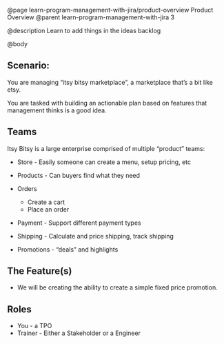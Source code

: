 @page learn-program-management-with-jira/product-overview Product Overview
@parent learn-program-management-with-jira 3

@description Learn to add things in the ideas backlog

@body

## Scenario:

You are managing “itsy bitsy marketplace”, a marketplace that’s a bit like etsy.

You are tasked with building an actionable plan based on
features that management thinks is a good idea.


## Teams

Itsy Bitsy is a large enterprise comprised of multiple “product” teams:

- Store - Easily someone can create a menu, setup pricing, etc

- Products - Can buyers find what they need

- Orders
  - Create a cart
  - Place an order

- Payment - Support different payment types

- Shipping - Calculate and price shipping, track shipping

- Promotions - “deals” and highlights



## The Feature(s)

- We will be creating the ability to create a simple fixed price promotion.


## Roles

- You - a TPO
- Trainer - Either a Stakeholder or a Engineer
